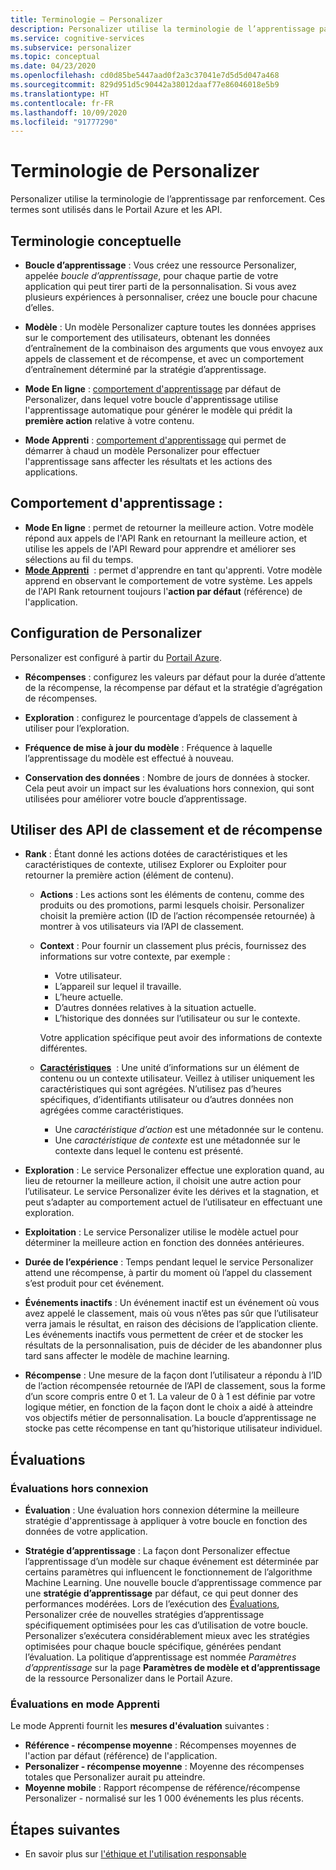 ```yaml
---
title: Terminologie – Personalizer
description: Personalizer utilise la terminologie de l’apprentissage par renforcement. Ces termes sont utilisés dans le Portail Azure et les API.
ms.service: cognitive-services
ms.subservice: personalizer
ms.topic: conceptual
ms.date: 04/23/2020
ms.openlocfilehash: cd0d85be5447aad0f2a3c37041e7d5d5d047a468
ms.sourcegitcommit: 829d951d5c90442a38012daaf77e86046018e5b9
ms.translationtype: HT
ms.contentlocale: fr-FR
ms.lasthandoff: 10/09/2020
ms.locfileid: "91777290"
---
```

# <a name="personalizer-terminology"></a>Terminologie de Personalizer

Personalizer utilise la terminologie de l’apprentissage par renforcement. Ces termes sont utilisés dans le Portail Azure et les API.

## <a name="conceptual-terminology"></a>Terminologie conceptuelle

* **Boucle d’apprentissage** : Vous créez une ressource Personalizer, appelée _boucle d’apprentissage_, pour chaque partie de votre application qui peut tirer parti de la personnalisation. Si vous avez plusieurs expériences à personnaliser, créez une boucle pour chacune d’elles.

* **Modèle** : Un modèle Personalizer capture toutes les données apprises sur le comportement des utilisateurs, obtenant les données d’entraînement de la combinaison des arguments que vous envoyez aux appels de classement et de récompense, et avec un comportement d’entraînement déterminé par la stratégie d’apprentissage.

* **Mode En ligne** : [comportement d'apprentissage](#learning-behavior) par défaut de Personalizer, dans lequel votre boucle d'apprentissage utilise l'apprentissage automatique pour générer le modèle qui prédit la **première action** relative à votre contenu.

* **Mode Apprenti** : [comportement d'apprentissage](#learning-behavior) qui permet de démarrer à chaud un modèle Personalizer pour effectuer l'apprentissage sans affecter les résultats et les actions des applications.

## <a name="learning-behavior"></a>Comportement d'apprentissage :

* **Mode En ligne** : permet de retourner la meilleure action. Votre modèle répond aux appels de l'API Rank en retournant la meilleure action, et utilise les appels de l'API Reward pour apprendre et améliorer ses sélections au fil du temps.
* **[Mode Apprenti](concept-apprentice-mode.md)**  : permet d'apprendre en tant qu'apprenti. Votre modèle apprend en observant le comportement de votre système. Les appels de l'API Rank retournent toujours l'**action par défaut** (référence) de l'application.

## <a name="personalizer-configuration"></a>Configuration de Personalizer

Personalizer est configuré à partir du [Portail Azure](https://portal.azure.com).

* **Récompenses** : configurez les valeurs par défaut pour la durée d’attente de la récompense, la récompense par défaut et la stratégie d’agrégation de récompenses.

* **Exploration** : configurez le pourcentage d’appels de classement à utiliser pour l’exploration.

* **Fréquence de mise à jour du modèle** : Fréquence à laquelle l’apprentissage du modèle est effectué à nouveau.

* **Conservation des données** : Nombre de jours de données à stocker. Cela peut avoir un impact sur les évaluations hors connexion, qui sont utilisées pour améliorer votre boucle d’apprentissage.

## <a name="use-rank-and-reward-apis"></a>Utiliser des API de classement et de récompense

* **Rank** : Étant donné les actions dotées de caractéristiques et les caractéristiques de contexte, utilisez Explorer ou Exploiter pour retourner la première action (élément de contenu).

    * **Actions** : Les actions sont les éléments de contenu, comme des produits ou des promotions, parmi lesquels choisir. Personalizer choisit la première action (ID de l’action récompensée retournée) à montrer à vos utilisateurs via l’API de classement.

    * **Context** : Pour fournir un classement plus précis, fournissez des informations sur votre contexte, par exemple :
        * Votre utilisateur.
        * L’appareil sur lequel il travaille.
        * L’heure actuelle.
        * D’autres données relatives à la situation actuelle.
        * L’historique des données sur l’utilisateur ou sur le contexte.

        Votre application spécifique peut avoir des informations de contexte différentes.

    * **[Caractéristiques](concepts-features.md)**  : Une unité d’informations sur un élément de contenu ou un contexte utilisateur. Veillez à utiliser uniquement les caractéristiques qui sont agrégées. N’utilisez pas d’heures spécifiques, d’identifiants utilisateur ou d’autres données non agrégées comme caractéristiques.

        * Une _caractéristique d’action_ est une métadonnée sur le contenu.
        * Une _caractéristique de contexte_ est une métadonnée sur le contexte dans lequel le contenu est présenté.

* **Exploration** : Le service Personalizer effectue une exploration quand, au lieu de retourner la meilleure action, il choisit une autre action pour l’utilisateur. Le service Personalizer évite les dérives et la stagnation, et peut s’adapter au comportement actuel de l’utilisateur en effectuant une exploration.

* **Exploitation** : Le service Personalizer utilise le modèle actuel pour déterminer la meilleure action en fonction des données antérieures.

* **Durée de l’expérience** : Temps pendant lequel le service Personalizer attend une récompense, à partir du moment où l’appel du classement s’est produit pour cet événement.

* **Événements inactifs** : Un événement inactif est un événement où vous avez appelé le classement, mais où vous n’êtes pas sûr que l’utilisateur verra jamais le résultat, en raison des décisions de l’application cliente. Les événements inactifs vous permettent de créer et de stocker les résultats de la personnalisation, puis de décider de les abandonner plus tard sans affecter le modèle de machine learning.


* **Récompense** : Une mesure de la façon dont l’utilisateur a répondu à l’ID de l’action récompensée retournée de l’API de classement, sous la forme d’un score compris entre 0 et 1. La valeur de 0 à 1 est définie par votre logique métier, en fonction de la façon dont le choix a aidé à atteindre vos objectifs métier de personnalisation. La boucle d’apprentissage ne stocke pas cette récompense en tant qu’historique utilisateur individuel.

## <a name="evaluations"></a>Évaluations

### <a name="offline-evaluations"></a>Évaluations hors connexion

* **Évaluation** : Une évaluation hors connexion détermine la meilleure stratégie d'apprentissage à appliquer à votre boucle en fonction des données de votre application.

* **Stratégie d’apprentissage** : La façon dont Personalizer effectue l’apprentissage d’un modèle sur chaque événement est déterminée par certains paramètres qui influencent le fonctionnement de l’algorithme Machine Learning. Une nouvelle boucle d’apprentissage commence par une **stratégie d’apprentissage** par défaut, ce qui peut donner des performances modérées. Lors de l’exécution des [Évaluations](concepts-offline-evaluation.md), Personalizer crée de nouvelles stratégies d’apprentissage spécifiquement optimisées pour les cas d’utilisation de votre boucle. Personalizer s’exécutera considérablement mieux avec les stratégies optimisées pour chaque boucle spécifique, générées pendant l’évaluation. La politique d’apprentissage est nommée _Paramètres d’apprentissage_ sur la page **Paramètres de modèle et d’apprentissage** de la ressource Personalizer dans le Portail Azure.

### <a name="apprentice-mode-evaluations"></a>Évaluations en mode Apprenti

Le mode Apprenti fournit les **mesures d'évaluation** suivantes :
* **Référence - récompense moyenne** :  Récompenses moyennes de l'action par défaut (référence) de l'application.
* **Personalizer - récompense moyenne** : Moyenne des récompenses totales que Personalizer aurait pu atteindre.
* **Moyenne mobile** : Rapport récompense de référence/récompense Personalizer - normalisé sur les 1 000 événements les plus récents.

## <a name="next-steps"></a>Étapes suivantes

* En savoir plus sur [l'éthique et l'utilisation responsable](ethics-responsible-use.md)